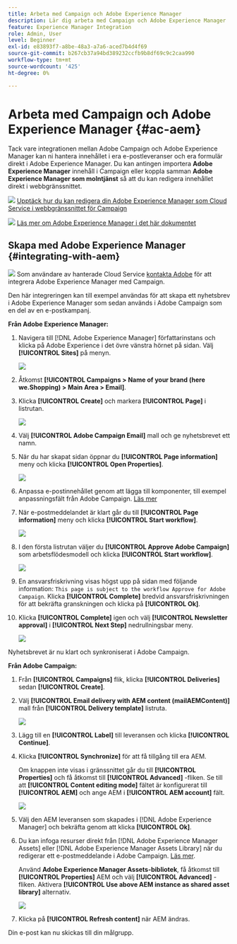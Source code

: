 ```yaml
---
title: Arbeta med Campaign och Adobe Experience Manager
description: Lär dig arbeta med Campaign och Adobe Experience Manager
feature: Experience Manager Integration
role: Admin, User
level: Beginner
exl-id: e83893f7-a8be-48a3-a7a6-aced7b4d4f69
source-git-commit: b267cb37a94bd389232ccfb9b8df69c9c2caa990
workflow-type: tm+mt
source-wordcount: '425'
ht-degree: 0%

---
```


# Arbeta med Campaign och Adobe Experience Manager {#ac-aem}

Tack vare integrationen mellan Adobe Campaign och Adobe Experience Manager kan ni hantera innehållet i era e-postleveranser och era formulär direkt i Adobe Experience Manager. Du kan antingen importera **Adobe Experience Manager** innehåll i Campaign eller koppla samman **Adobe Experience Manager som molntjänst** så att du kan redigera innehållet direkt i webbgränssnittet.

![](../assets/do-not-localize/book.png) [Upptäck hur du kan redigera din Adobe Experience Manager som Cloud Service i webbgränssnittet för Campaign](https://experienceleague.adobe.com/docs/campaign-web/v8/msg/email/content/integrations/aem-content.html?lang=en)

![](../assets/do-not-localize/book.png) [Läs mer om Adobe Experience Manager i det här dokumentet](https://experienceleague.adobe.com/docs/experience-manager-65/administering/integration/campaignonpremise.html#aem-and-adobe-campaign-integration-workflow)

## Skapa med Adobe Experience Manager {#integrating-with-aem}

![](../assets/do-not-localize/speech.png)  Som användare av hanterade Cloud Service [kontakta Adobe](../start/campaign-faq.md#support) för att integrera Adobe Experience Manager med Campaign.

Den här integreringen kan till exempel användas för att skapa ett nyhetsbrev i Adobe Experience Manager som sedan används i Adobe Campaign som en del av en e-postkampanj.

**Från Adobe Experience Manager:**

1. Navigera till [!DNL Adobe Experience Manager] författarinstans och klicka på Adobe Experience i det övre vänstra hörnet på sidan. Välj **[!UICONTROL Sites]** på menyn.

   ![](assets/aem_authoring_1.png)

1. Åtkomst **[!UICONTROL Campaigns > Name of your brand (here we.Shopping) > Main Area > Email]**.

1. Klicka **[!UICONTROL Create]** och markera **[!UICONTROL Page]** i listrutan.

   ![](assets/aem_authoring_2.png)

1. Välj **[!UICONTROL Adobe Campaign Email]** mall och ge nyhetsbrevet ett namn.

1. När du har skapat sidan öppnar du **[!UICONTROL Page information]** meny och klicka **[!UICONTROL Open Properties]**.

   ![](assets/aem_authoring_3.png)

1. Anpassa e-postinnehållet genom att lägga till komponenter, till exempel anpassningsfält från Adobe Campaign. [Läs mer](https://experienceleague.adobe.com/docs/experience-manager-65/content/sites/authoring/aem-adobe-campaign/campaign.html?lang=en#editing-email-content)

1. När e-postmeddelandet är klart går du till **[!UICONTROL Page information]** meny och klicka **[!UICONTROL Start workflow]**.

   ![](assets/aem_authoring_4.png)

1. I den första listrutan väljer du **[!UICONTROL Approve Adobe Campaign]** som arbetsflödesmodell och klicka **[!UICONTROL Start workflow]**.

   ![](assets/aem_authoring_5.png)

1. En ansvarsfriskrivning visas högst upp på sidan med följande information: `This page is subject to the workflow Approve for Adobe Campaign`. Klicka **[!UICONTROL Complete]** bredvid ansvarsfriskrivningen för att bekräfta granskningen och klicka på **[!UICONTROL Ok]**.

1. Klicka **[!UICONTROL Complete]** igen och välj **[!UICONTROL Newsletter approval]** i **[!UICONTROL Next Step]** nedrullningsbar meny.

   ![](assets/aem_authoring_6.png)

Nyhetsbrevet är nu klart och synkroniserat i Adobe Campaign.

**Från Adobe Campaign:**

1. Från **[!UICONTROL Campaigns]** flik, klicka **[!UICONTROL Deliveries]** sedan **[!UICONTROL Create]**.

1. Välj **[!UICONTROL Email delivery with AEM content (mailAEMContent)]** mall från **[!UICONTROL Delivery template]** listruta.

   ![](assets/aem_authoring_7.png)

1. Lägg till en **[!UICONTROL Label]** till leveransen och klicka **[!UICONTROL Continue]**.

1. Klicka **[!UICONTROL Synchronize]** för att få tillgång till era AEM.

   Om knappen inte visas i gränssnittet går du till **[!UICONTROL Properties]** och få åtkomst till **[!UICONTROL Advanced]** -fliken. Se till att **[!UICONTROL Content editing mode]** fältet är konfigurerat till **[!UICONTROL AEM]** och ange AEM i **[!UICONTROL AEM account]** fält.

   ![](assets/aem_authoring_8.png)

1. Välj den AEM leveransen som skapades i [!DNL Adobe Experience Manager] och bekräfta genom att klicka **[!UICONTROL Ok]**.

1. Du kan infoga resurser direkt från [!DNL Adobe Experience Manager Assets] eller [!DNL Adobe Experience Manager Assets Library] när du redigerar ett e-postmeddelande i Adobe Campaign. [Läs mer](https://experienceleague.adobe.com/docs/experience-manager-cloud-service/assets/overview.html).

   Använd **Adobe Experience Manager Assets-bibliotek**, få åtkomst till **[!UICONTROL Properties]** AEM och välj **[!UICONTROL Advanced]** -fliken. Aktivera **[!UICONTROL Use above AEM instance as shared asset library]** alternativ.

   ![](assets/aem_authoring_9.png)

1. Klicka på **[!UICONTROL Refresh content]** när AEM ändras.

Din e-post kan nu skickas till din målgrupp.
